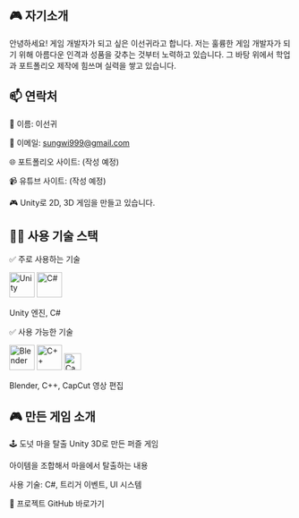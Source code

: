 ## 🎮 자기소개
안녕하세요! 게임 개발자가 되고 싶은 이선귀라고 합니다.
저는 훌륭한 게임 개발자가 되기 위해 아름다운 인격과 성품을 갖추는 것부터 노력하고 있습니다.
그 바탕 위에서 학업과 포트폴리오 제작에 힘쓰며 실력을 쌓고 있습니다.

## 📫 연락처
👤 이름: 이선귀

📧 이메일: sungwi999@gmail.com

🌐 포트폴리오 사이트: (작성 예정)

📹 유튜브 사이트: (작성 예정)

🎮 Unity로 2D, 3D 게임을 만들고 있습니다.

## 🧑‍💻 사용 기술 스택
✅ 주로 사용하는 기술
<p align="left"> <img src="https://cdn.jsdelivr.net/gh/devicons/devicon/icons/unity/unity-original.svg" title="Unity" width="45" height="45"/> <img src="https://cdn.jsdelivr.net/gh/devicons/devicon/icons/csharp/csharp-original.svg" title="C#" width="45" height="45"/> </p>
Unity 엔진, C#

✅ 사용 가능한 기술
<p align="left"> <img src="https://cdn.jsdelivr.net/gh/devicons/devicon/icons/blender/blender-original.svg" title="Blender" width="45" height="45"/> <img src="https://cdn.jsdelivr.net/gh/devicons/devicon/icons/cplusplus/cplusplus-original.svg" title="C++" width="45" height="45"/> <img src="https://img.shields.io/badge/CapCut-Video_Editing-black?logo=capcut&logoColor=white" title="CapCut" height="30"/> </p>
Blender, C++, CapCut 영상 편집

## 🎮 만든 게임 소개
🕹️ 도넛 마을 탈출
Unity 3D로 만든 퍼즐 게임

아이템을 조합해서 마을에서 탈출하는 내용

사용 기술: C#, 트리거 이벤트, UI 시스템

🔗 프로젝트 GitHub 바로가기


